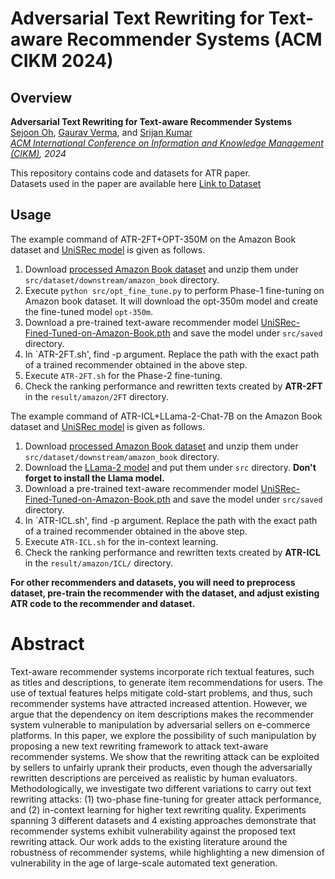 # Adversarial Text Rewriting for Text-aware Recommender Systems (ACM CIKM 2024)

Overview
---------------
**Adversarial Text Rewriting for Text-aware Recommender Systems**  
[Sejoon Oh](https://sejoonoh.github.io/), [Gaurav Verma](https://gaurav22verma.github.io/), and [Srijan Kumar](https://www.cc.gatech.edu/~srijan/)  
*[ACM International Conference on Information and Knowledge Management (CIKM)](https://www.cikm2024.org/), 2024*  

This repository contains code and datasets for ATR paper.  
Datasets used in the paper are available here [Link to Dataset](https://drive.google.com/file/d/1mp8NEOHVYC1q-CESFin4cUuO-0-N2Qkz/view?usp=sharing)  

Usage
---------------
The example command of ATR-2FT+OPT-350M on the Amazon Book dataset and [UniSRec model](https://github.com/RUCAIBox/UniSRec) is given as follows.

 1. Download [processed Amazon Book dataset](https://drive.google.com/file/d/1_k10CKv0VsRON3L_PcTBhoQ09EOer70q/view?usp=drive_link) and unzip them under `src/dataset/downstream/amazon_book` directory.
 2. Execute `python src/opt_fine_tune.py` to perform Phase-1 fine-tuning on Amazon book dataset. It will download the opt-350m model and create the fine-tuned model `opt-350m`.
 3. Download a pre-trained text-aware recommender model [UniSRec-Fined-Tuned-on-Amazon-Book.pth](https://drive.google.com/file/d/1d7fLYgs0ZTAdCwK6wpszWTIm7QciuB3U/view?usp=drive_link) and save the model under `src/saved` directory.
 4. In `ATR-2FT.sh', find -p argument. Replace the path with the exact path of a trained recommender obtained in the above step. 
 5. Execute `ATR-2FT.sh` for the Phase-2 fine-tuning.  
 6. Check the ranking performance and rewritten texts created by **ATR-2FT** in the `result/amazon/2FT` directory.  


The example command of ATR-ICL+LLama-2-Chat-7B on the Amazon Book dataset and [UniSRec model](https://github.com/RUCAIBox/UniSRec) is given as follows.

 1. Download [processed Amazon Book dataset](https://drive.google.com/file/d/1_k10CKv0VsRON3L_PcTBhoQ09EOer70q/view?usp=drive_link) and unzip them under `src/dataset/downstream/amazon_book` directory.
 2. Download the [LLama-2 model](https://github.com/facebookresearch/llama) and put them under `src` directory. **Don't forget to install the Llama model.**
 3. Download a pre-trained text-aware recommender model [UniSRec-Fined-Tuned-on-Amazon-Book.pth](https://drive.google.com/file/d/1d7fLYgs0ZTAdCwK6wpszWTIm7QciuB3U/view?usp=drive_link) and save the model under `src/saved` directory.
 4. In `ATR-ICL.sh', find -p argument. Replace the path with the exact path of a trained recommender obtained in the above step. 
 5. Execute `ATR-ICL.sh` for the in-context learning.   
 6. Check the ranking performance and rewritten texts created by **ATR-ICL** in the `result/amazon/ICL/` directory.  

**For other recommenders and datasets, you will need to preprocess dataset, pre-train the recommender with the dataset, and adjust existing ATR code to the recommender and dataset.**

# Abstract 
Text-aware recommender systems incorporate rich textual features, such as titles and descriptions, to generate item recommendations for users. The use of textual features helps mitigate cold-start problems, and thus, such recommender systems have attracted increased attention. However, we argue that the dependency on item descriptions makes the recommender system vulnerable to manipulation by adversarial sellers on e-commerce platforms. In this paper, we explore the possibility of such manipulation by proposing a new
text rewriting framework to attack text-aware recommender systems. We show that the rewriting attack can be exploited by sellers to unfairly uprank their products, even though the adversarially rewritten descriptions are perceived as realistic by human evaluators. Methodologically, we investigate two different variations to carry out text rewriting attacks: (1) two-phase fine-tuning for greater attack performance, and (2) in-context learning for higher text rewriting quality. Experiments spanning 3 different datasets
and 4 existing approaches demonstrate that recommender systems exhibit vulnerability against the proposed text rewriting attack. Our work adds to the existing literature around the robustness
of recommender systems, while highlighting a new dimension of vulnerability in the age of large-scale automated text generation.
